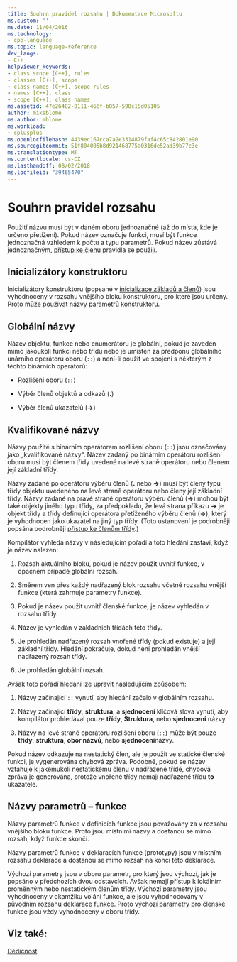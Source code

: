 ```yaml
---
title: Souhrn pravidel rozsahu | Dokumentace Microsoftu
ms.custom: ''
ms.date: 11/04/2016
ms.technology:
- cpp-language
ms.topic: language-reference
dev_langs:
- C++
helpviewer_keywords:
- class scope [C++], rules
- classes [C++], scope
- class names [C++], scope rules
- names [C++], class
- scope [C++], class names
ms.assetid: 47e26482-0111-466f-b857-598c15d05105
author: mikeblome
ms.author: mblome
ms.workload:
- cplusplus
ms.openlocfilehash: 4439ec167cca7a2e3314879faf4c65c842801e90
ms.sourcegitcommit: 51f804005b8d921468775a0316de52ad39b77c3e
ms.translationtype: MT
ms.contentlocale: cs-CZ
ms.lasthandoff: 08/02/2018
ms.locfileid: "39465470"
---
```

# <a name="summary-of-scope-rules"></a>Souhrn pravidel rozsahu
Použití názvu musí být v daném oboru jednoznačné (až do místa, kde je určeno přetížení). Pokud název označuje funkci, musí být funkce jednoznačná vzhledem k počtu a typu parametrů. Pokud název zůstává jednoznačným, [přístup ke členu](../cpp/member-access-control-cpp.md) pravidla se použijí.  
  
## <a name="constructor-initializers"></a>Inicializátory konstruktoru  
 Inicializátory konstruktoru (popsané v [inicializace základů a členů](http://msdn.microsoft.com/2f71377e-2b6b-49da-9a26-18e9b40226a1)) jsou vyhodnoceny v rozsahu vnějšího bloku konstruktoru, pro které jsou určeny. Proto může používat názvy parametrů konstruktoru.  
  
## <a name="global-names"></a>Globální názvy  
 Název objektu, funkce nebo enumerátoru je globální, pokud je zaveden mimo jakoukoli funkci nebo třídu nebo je umístěn za předponu globálního unárního operátoru oboru (`::`) a není-li použit ve spojení s některým z těchto binárních operátorů:  
  
-   Rozlišení oboru (`::`)  
  
-   Výběr členů objektů a odkazů (**.**)  
  
-   Výběr členů ukazatelů (**->**)  
  
## <a name="qualified-names"></a>Kvalifikované názvy  
 Názvy použité s binárním operátorem rozlišení oboru (`::`) jsou označovány jako „kvalifikované názvy“. Název zadaný po binárním operátoru rozlišení oboru musí být členem třídy uvedené na levé straně operátoru nebo členem její základní třídy.  
  
 Názvy zadané po operátoru výběru členů (**.** nebo **->**) musí být členy typu třídy objektu uvedeného na levé straně operátoru nebo členy její základní třídy. Názvy zadané na pravé straně operátoru výběru členů (**->**) mohou být také objekty jiného typu třídy, za předpokladu, že levá strana příkazu **->** je objekt třídy a třídy definující operátora přetíženého výběru členů (**->**), který je vyhodnocen jako ukazatel na jiný typ třídy. (Toto ustanovení je podrobněji popsána podrobněji [přístup ke členům třídy](../cpp/member-access.md).)  
  
 Kompilátor vyhledá názvy v následujícím pořadí a toto hledání zastaví, když je název nalezen:  
  
1.  Rozsah aktuálního bloku, pokud je název použit uvnitř funkce, v opačném případě globální rozsah.  
  
2.  Směrem ven přes každý nadřazený blok rozsahu včetně rozsahu vnější funkce (která zahrnuje parametry funkce).  
  
3.  Pokud je název použit uvnitř členské funkce, je název vyhledán v rozsahu třídy.  
  
4.  Název je vyhledán v základních třídách této třídy.  
  
5.  Je prohledán nadřazený rozsah vnořené třídy (pokud existuje) a její základní třídy. Hledání pokračuje, dokud není prohledán vnější nadřazený rozsah třídy.  
  
6.  Je prohledán globální rozsah.  
  
 Avšak toto pořadí hledání lze upravit následujícím způsobem:  
  
1.  Názvy začínající `::` vynutí, aby hledání začalo v globálním rozsahu.  
  
2.  Názvy začínající **třídy**, **struktura**, a **sjednocení** klíčová slova vynutí, aby kompilátor prohledával pouze **třídy**,  **Struktura**, nebo **sjednocení** názvy.  
  
3.  Názvy na levé straně operátoru rozlišení oboru (`::`) může být pouze **třídy**, **struktura**, **obor názvů**, nebo **sjednocení**názvy.  
  
 Pokud název odkazuje na nestatický člen, ale je použit ve statické členské funkci, je vygenerována chybová zpráva. Podobně, pokud se název vztahuje k jakémukoli nestatickému členu v nadřazené třídě, chybová zpráva je generována, protože vnořené třídy nemají nadřazené třídu **to** ukazatele.  
  
## <a name="function-parameter-names"></a>Názvy parametrů – funkce  
 Názvy parametrů funkce v definicích funkce jsou považovány za v rozsahu vnějšího bloku funkce. Proto jsou místními názvy a dostanou se mimo rozsah, když funkce skončí.  
  
 Názvy parametrů funkce v deklaracích funkce (prototypy) jsou v místním rozsahu deklarace a dostanou se mimo rozsah na konci této deklarace.  
  
 Výchozí parametry jsou v oboru parametr, pro který jsou výchozí, jak je popsáno v předchozích dvou odstavcích. Avšak nemají přístup k lokálním proměnným nebo nestatickým členům třídy. Výchozí parametry jsou vyhodnoceny v okamžiku volání funkce, ale jsou vyhodnocovány v původním rozsahu deklarace funkce. Proto výchozí parametry pro členské funkce jsou vždy vyhodnoceny v oboru třídy.  
  
## <a name="see-also"></a>Viz také:  
 [Dědičnost](../cpp/inheritance-cpp.md)